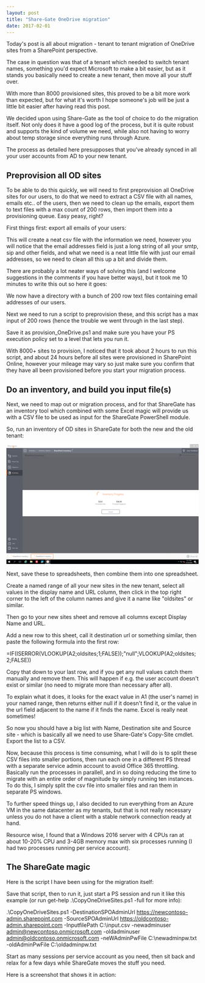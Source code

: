 ```yaml
---
layout: post
title: "Share-Gate OneDrive migration"
date: 2017-02-01
---
```


Today's post is all about migration - tenant to tenant migration of OneDrive sites from a SharePoint perspective.

The case in question was that of a tenant which needed to switch tenant names, something you'd expect Microsoft to make a bit easier, but as it stands you basically need to create a new tenant, then move all your stuff over.

With more than 8000 provisioned sites, this proved to be a bit more work than expected, but for what it's worth I hope someone's job will be just a little bit easier after having read this post.

We decided upon using Share-Gate as the tool of choice to do the migration itself. Not only does it have a good log of the process, but it is quite robust and supports the kind of volume we need, while also not having to worry about temp storage since everything runs through Azure.

The process as detailed here presupposes that you've already synced in all your user accounts from AD to your new tenant.

## Preprovision all OD sites

To be able to do this quickly, we will need to first preprovision all OneDrive sites for our users, to do that we need to extract a CSV file with all names, emails etc.. of the users, then we need to clean up the emails, export them to text files with a max count of 200 rows, then import them into a provisioning queue. Easy peasy, right?

First things first: export all emails of your users:

<script src="https://gist.github.com/kmosti/0d3ccf9f259eaa84706299902c113262.js"></script>

This will create a neat csv file with the information we need, however you will notice that the email addresses field is just a long string of all your smtp, sip and other fields, and what we need is a neat little file with just our email addresses, so we need to clean all this up a bit and divide them.

There are probably a lot neater ways of solving this (and I welcome suggestions in the comments if you have better ways), but it took me 10 minutes to write this out so here it goes:

<script src="https://gist.github.com/kmosti/51a7be7f82761aab323d1137ddaec060.js"></script>

We now have a directory with a bunch of 200 row text files containing email addresses of our users.

Next we need to run a script to preprovision these, and this script has a max input of 200 rows (hence the trouble we went through in the last step).

Save it as provision_OneDrive.ps1 and make sure you have your PS execution policy set to a level that lets you run it.

<script src="https://gist.github.com/kmosti/79fa5d525ba48303d3b86882d69d8018.js"></script>

With 8000+ sites to provision, I noticed that it took about 2 hours to run this script, and about 24 hours before all sites were provisioned in SharePoint Online, however your mileage may vary so just make sure you confirm that they have all been provisioned before you start your migration process.


## Do an inventory, and build you input file(s)

Next, we need to map out or migration process, and for that ShareGate has an inventory tool which combined with some Excel magic will provide us with a CSV file to be used as input for the ShareGate PowerShell module.

So, run an inventory of OD sites in ShareGate for both the new and the old tenant:

<img src="/images/OD-migration/inventory.png" class="img-responsive" alt="running inventory">

Next, save these to spreadsheets, then combine them into one spreadsheet.

Create a named range of all your new sites in the new tenant, select all values in the display name and URL column, then click in the top right corner to the left of the column names and give it a name like "oldsites" or similar.

Then go to your new sites sheet and remove all columns except Display Name and URL.

Add a new row to this sheet, call it destination url or something similar, then paste the following formula into the first row:

=IF(ISERROR(VLOOKUP(A2;oldsites;1;FALSE));"null";VLOOKUP(A2;oldsites;2;FALSE))

Copy that down to your last row, and if you get any null values catch them manually and remove them. This will happen if e.g. the user account doesn't exist or similar (no need to migrate more than necessary after all).

To explain what it does, it looks for the exact value in A1 (the user's name) in your named range, then returns either null if it doesn't find it, or the value in the url field adjacent to the name if it finds the name. Excel is really neat sometimes!

So now you should have a big list with Name, Destination site and Source site - which is basically all we need to use Share-Gate's Copy-Site cmdlet. Export the list to a CSV.

Now, because this process is time consuming, what I will do is to split these CSV files into smaller portions, then run each one in a different PS thread with a separate service admin account to avoid Office 365 throttling. Basically run the processes in parallell, and in so doing reducing the time to migrate with an entire order of magnitude by simply running ten instances. To do this, I simply split the csv file into smaller files and ran them in separate PS windows.

To further speed things up, I also decided to run everything from an Azure VM in the same datacenter as my tenants, but that is not really necessary unless you do not have a client with a stable network connection ready at hand.

Resource wise, I found that a Windows 2016 server with 4 CPUs ran at about 10-20% CPU and 3-4GB memory max with six processes running (I had two processes running per service account).

## The ShareGate magic

Here is the script I have been using for the migration itself:

<script src="https://gist.github.com/kmosti/73230e26dd1c6feba038bf7dbffec7c5.js"></script>

Save that script, then to run it, just start a PS session and run it like this example (or run get-help .\CopyOneDriveSites.ps1 -full for more info):

.\CopyOneDriveSites.ps1 -DestinationSPOAdminUrl https://newcontoso-admin.sharepoint.com -SourceSPOAdminUrl https://oldcontoso-admin.sharepoint.com -InputfilePath C:\input.csv -newadminuser admin@newcontoso.onmicrosoft.com -oldadminuser admin@oldcontoso.onmicrosoft.com -neWAdminPwFile C:\newadminpw.txt -oldAdminPwFile C:\oldadminpw.txt

Start as many sessions per service account as you need, then sit back and relax for a few days while ShareGate moves the stuff you need.

Here is a screenshot that shows it in action:

